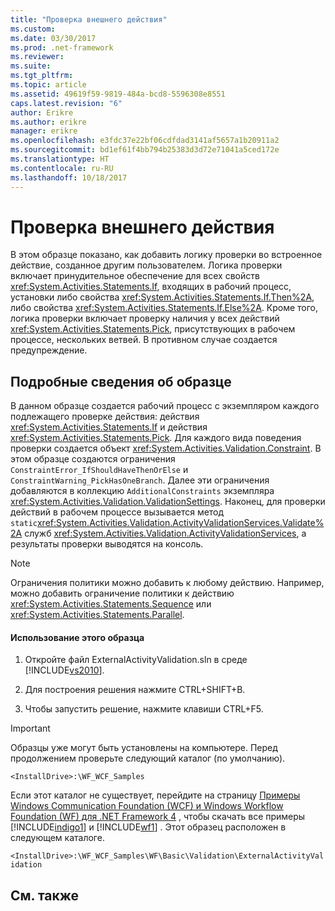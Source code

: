 ```yaml
---
title: "Проверка внешнего действия"
ms.custom: 
ms.date: 03/30/2017
ms.prod: .net-framework
ms.reviewer: 
ms.suite: 
ms.tgt_pltfrm: 
ms.topic: article
ms.assetid: 49619f59-9819-484a-bcd8-5596308e8551
caps.latest.revision: "6"
author: Erikre
ms.author: erikre
manager: erikre
ms.openlocfilehash: e3fdc37e22bf06cdfdad3141af5657a1b20911a2
ms.sourcegitcommit: bd1ef61f4bb794b25383d3d72e71041a5ced172e
ms.translationtype: HT
ms.contentlocale: ru-RU
ms.lasthandoff: 10/18/2017
---
```

# <a name="external-activity-validation"></a>Проверка внешнего действия
В этом образце показано, как добавить логику проверки во встроенное действие, созданное другим пользователем. Логика проверки включает принудительное обеспечение для всех свойств <xref:System.Activities.Statements.If>, входящих в рабочий процесс, установки либо свойства <xref:System.Activities.Statements.If.Then%2A>, либо свойства <xref:System.Activities.Statements.If.Else%2A>. Кроме того, логика проверки включает проверку наличия у всех действий <xref:System.Activities.Statements.Pick>, присутствующих в рабочем процессе, нескольких ветвей. В противном случае создается предупреждение.  
  
## <a name="sample-details"></a>Подробные сведения об образце  
 В данном образце создается рабочий процесс с экземпляром каждого подлежащего проверке действия: действия <xref:System.Activities.Statements.If> и действия <xref:System.Activities.Statements.Pick>. Для каждого вида поведения проверки создается объект <xref:System.Activities.Validation.Constraint>. В этом образце создаются ограничения `ConstraintError_IfShouldHaveThenOrElse` и `ConstraintWarning_PickHasOneBranch`. Далее эти ограничения добавляются в коллекцию `AdditionalConstraints` экземпляра <xref:System.Activities.Validation.ValidationSettings>. Наконец, для проверки действий в рабочем процессе вызывается метод `static`<xref:System.Activities.Validation.ActivityValidationServices.Validate%2A> служб <xref:System.Activities.Validation.ActivityValidationServices>, а результаты проверки выводятся на консоль.  
  
> [!NOTE]
>  Ограничения политики можно добавить к любому действию. Например, можно добавить ограничение политики к действию <xref:System.Activities.Statements.Sequence> или <xref:System.Activities.Statements.Parallel>.  
  
#### <a name="to-use-this-sample"></a>Использование этого образца  
  
1.  Откройте файл ExternalActivityValidation.sln в среде [!INCLUDE[vs2010](../../../../includes/vs2010-md.md)].  
  
2.  Для построения решения нажмите CTRL+SHIFT+B.  
  
3.  Чтобы запустить решение, нажмите клавиши CTRL+F5.  
  
> [!IMPORTANT]
>  Образцы уже могут быть установлены на компьютере. Перед продолжением проверьте следующий каталог (по умолчанию).  
>   
>  `<InstallDrive>:\WF_WCF_Samples`  
>   
>  Если этот каталог не существует, перейдите на страницу [Примеры Windows Communication Foundation (WCF) и Windows Workflow Foundation (WF) для .NET Framework 4](http://go.microsoft.com/fwlink/?LinkId=150780) , чтобы скачать все примеры [!INCLUDE[indigo1](../../../../includes/indigo1-md.md)] и [!INCLUDE[wf1](../../../../includes/wf1-md.md)] . Этот образец расположен в следующем каталоге.  
>   
>  `<InstallDrive>:\WF_WCF_Samples\WF\Basic\Validation\ExternalActivityValidation`  
  
## <a name="see-also"></a>См. также
